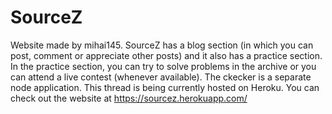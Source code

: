 # SourceZ
Website made by mihai145. SourceZ has a blog section (in which you can post, comment or appreciate other posts) and it also has a practice section.
In the practice section, you can try to solve problems in the archive or you can attend a live contest (whenever available).
The ckecker is a separate node application. This thread is being currently hosted on Heroku. You can check out the website at https://sourcez.herokuapp.com/
